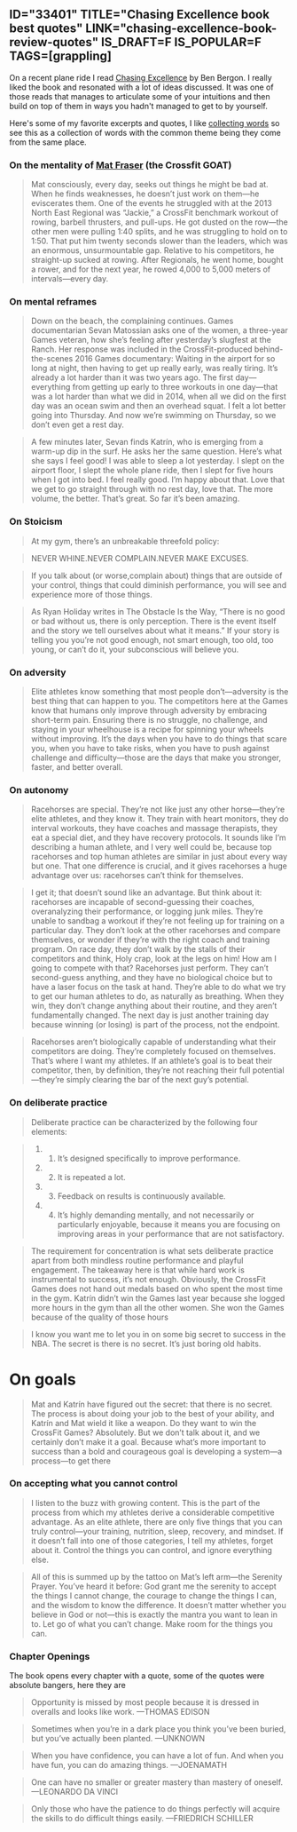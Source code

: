 ID="33401"
TITLE="Chasing Excellence book best quotes"
LINK="chasing-excellence-book-review-quotes"
IS_DRAFT=F
IS_POPULAR=F
TAGS=[grappling]
----------

On a recent plane ride I read [Chasing Excellence](https://www.goodreads.com/book/show/35713474-chasing-excellence) by Ben Bergon. I really liked the book and resonated with a lot of ideas discussed. It was one of those reads that manages to articulate some of your intuitions and then build on top of them in ways you hadn't managed to get to by yourself. 

Here's some of my favorite excerpts and quotes, I like [collecting words](https://joshshipton.com/collected-words) so see this as a collection of words with the common theme being they come from the same place. 


### On the mentality of [Mat Fraser](https://en.wikipedia.org/wiki/Mat_Fraser_(athlete)) (the Crossfit GOAT)

> Mat consciously, every day, seeks out things he might be bad at. When he finds weaknesses, he doesn’t just work on them—he eviscerates them. One of the events he struggled with at the 2013 North East Regional was “Jackie,” a CrossFit benchmark workout of rowing, barbell thrusters, and pull-ups. He got dusted on the row—the other men were pulling 1:40 splits, and he was struggling to hold on to 1:50. That put him twenty seconds slower than the leaders, which was an enormous, unsurmountable gap. Relative to his competitors, he straight-up sucked at rowing. After Regionals, he went home, bought a rower, and for the next year, he rowed 4,000 to 5,000 meters of intervals—every day.

### On mental reframes 

> Down on the beach, the complaining continues. Games documentarian Sevan Matossian asks one of the women, a three-year Games veteran, how she’s feeling after yesterday’s slugfest at the Ranch. Her response was included in the CrossFit-produced behind-the-scenes 2016 Games documentary: Waiting in the airport for so long at night, then having to get up really early, was really tiring. It’s already a lot harder than it was two years ago. The first day—everything from getting up early to three workouts in one day—that was a lot harder than what we did in 2014, when all we did on the first day was an ocean swim and then an overhead squat. I felt a lot better going into Thursday. And now we’re swimming on Thursday, so we don’t even get a rest day.

> A few minutes later, Sevan finds Katrín, who is emerging from a warm-up dip in the surf. He asks her the same question. Here’s what she says I feel good! I was able to sleep a lot yesterday. I slept on the airport floor, I slept the whole plane ride, then I slept for five hours when I got into bed. I feel really good. I’m happy about that. Love that we get to go straight through with no rest day, love that. The more volume, the better. That’s great. So far it’s been amazing.

### On Stoicism

> At my gym, there’s an unbreakable threefold policy:

> NEVER WHINE.NEVER COMPLAIN.NEVER MAKE EXCUSES.

> If you talk about (or worse,complain about) things that are outside of your control, things that could diminish performance, you will see and experience more of those things.

> As Ryan Holiday writes in The Obstacle Is the Way, “There is no good or bad without us, there is only perception. There is the event itself and the story we tell ourselves about what it means.” If your story is telling you you’re not good enough, not smart enough, too old, too young, or can’t do it, your subconscious will believe you.

### On adversity 

> Elite athletes know something that most people don’t—adversity is the best thing that can happen to you. The competitors here at the Games know that humans only improve through adversity by embracing short-term pain. Ensuring there is no struggle, no challenge, and staying in your wheelhouse is a recipe for spinning your wheels without improving. It’s the days when you have to do things that scare you, when you have to take risks, when you have to push against challenge and difficulty—those are the days that make you stronger, faster, and better overall.


### On autonomy 

> Racehorses are special. They’re not like just any other horse—they’re elite athletes, and they know it. They train with heart monitors, they do interval workouts, they have coaches and massage therapists, they eat a special diet, and they have recovery protocols. It sounds like I’m describing a human athlete, and I very well could be, because top racehorses and top human athletes are similar in just about every way but one. That one difference is crucial, and it gives racehorses a huge advantage over us: racehorses can’t think for themselves.

> I get it; that doesn’t sound like an advantage. But think about it: racehorses are incapable of second-guessing their coaches, overanalyzing their performance, or logging junk miles. They’re unable to sandbag a workout if they’re not feeling up for training on a particular day. They don’t look at the other racehorses and compare themselves, or wonder if they’re with the right coach and training program. On race day, they don’t walk by the stalls of their competitors and think, Holy crap, look at the legs on him! How am I going to compete with that? Racehorses just perform. They can’t second-guess anything, and they have no biological choice but to have a laser focus on the task at hand. They’re able to do what we try to get our human athletes to do, as naturally as breathing. When they win, they don’t change anything about their routine, and they aren’t fundamentally changed. The next day is just another training day because winning (or losing) is part of the process, not the endpoint.

> Racehorses aren’t biologically capable of understanding what their competitors are doing. They’re completely focused on themselves. That’s where I want my athletes. If an athlete’s goal is to beat their competitor, then, by definition, they’re not reaching their full potential—they’re simply clearing the bar of the next guy’s potential.


### On deliberate practice 

> Deliberate practice can be characterized by the following four elements:

> 1. 1. It’s designed specifically to improve performance.
> 2. 2. It is repeated a lot.
> 3. 3. Feedback on results is continuously available.
> 4. 4. It’s highly demanding mentally, and not necessarily or particularly enjoyable, because it means you are focusing on improving areas in your performance that are not satisfactory.


> The requirement for concentration is what sets deliberate practice apart from both mindless routine performance and playful engagement. The takeaway here is that while hard work is instrumental to success, it’s not enough. Obviously, the CrossFit Games does not hand out medals based on who spent the most time in the gym. Katrín didn’t win the Games last year because she logged more hours in the gym than all the other women. She won the Games because of the quality of those hours


> I know you want me to let you in
on some big secret to success in the NBA. The secret is there is no secret. It’s just boring old habits.

# On goals 

> Mat and Katrín have figured out the secret: that there is no secret. The process is about doing your job to the best of your ability, and Katrín and Mat wield it like a weapon. Do they want to win the CrossFit Games? Absolutely. But we don’t talk about it, and we certainly don’t make it a goal. Because what’s more important to success than a bold and courageous goal is developing a system—a process—to get there

### On accepting what you cannot control

> I listen to the buzz with growing content. This is the part of the process from which my athletes derive a considerable competitive advantage. As an elite athlete, there are only five things that you can truly control—your training, nutrition, sleep, recovery, and mindset. If it doesn’t fall into one of those categories, I tell my athletes, forget about it. Control the things you can control, and ignore everything else.


> All of this is summed up by the tattoo on Mat’s left arm—the Serenity Prayer. You’ve heard it before: God grant me the serenity to accept the things I cannot change, the courage to change the things I can, and the wisdom to know the difference. It doesn’t matter whether you believe in God or not—this is exactly the mantra you want to lean in to. Let go of what you can’t change. Make room for the things you can.


### Chapter Openings 

The book opens every chapter with a quote, some of the quotes were absolute bangers, here they are

> Opportunity is missed by most people because it is dressed in overalls and looks like work. —THOMAS EDISON

> Sometimes when you’re in a dark place you think you’ve been buried, but
you’ve actually been planted. —UNKNOWN

> When you have confidence, you can have a lot of fun. And when you have
fun, you can do amazing things. —JOENAMATH

> One can have no smaller or greater mastery than mastery of oneself.
—LEONARDO DA VINCI

> Only those who have the patience to do things perfectly will acquire the
skills to do difficult things easily. —FRIEDRICH SCHILLER



